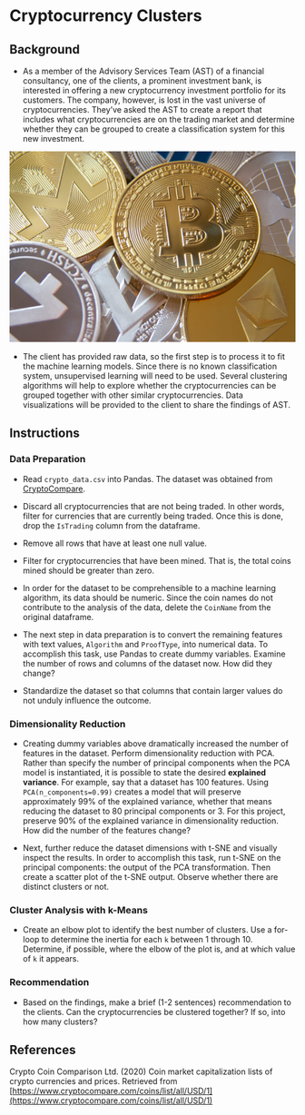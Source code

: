 # Cryptocurrency Clusters

## Background

* As a member of the Advisory Services Team (AST) of a financial consultancy, one of the clients, a prominent investment bank, is interested in offering a new cryptocurrency investment portfolio for its customers. The company, however, is lost in the vast universe of cryptocurrencies. They’ve asked the AST to create a report that includes what cryptocurrencies are on the trading market and determine whether they can be grouped to create a classification system for this new investment.

![Cryptocurrency](Images/cryptocurrency.jpg)

* The client has provided raw data, so the first step is to process it to fit the machine learning models. Since there is no known classification system, unsupervised learning will need to be used. Several clustering algorithms will help to explore whether the cryptocurrencies can be grouped together with other similar cryptocurrencies. Data visualizations will be provided to the client to share the findings of AST.

## Instructions

### Data Preparation

* Read `crypto_data.csv` into Pandas. The dataset was obtained from [CryptoCompare](https://min-api.cryptocompare.com/data/all/coinlist).

* Discard all cryptocurrencies that are not being traded. In other words, filter for currencies that are currently being traded. Once this is done, drop the `IsTrading` column from the dataframe.

* Remove all rows that have at least one null value.

* Filter for cryptocurrencies that have been mined. That is, the total coins mined should be greater than zero.

* In order for the dataset to be comprehensible to a machine learning algorithm, its data should be numeric. Since the coin names do not contribute to the analysis of the data, delete the `CoinName` from the original dataframe.

* The next step in data preparation is to convert the remaining features with text values, `Algorithm` and `ProofType`, into numerical data. To accomplish this task, use Pandas to create dummy variables. Examine the number of rows and columns of the dataset now. How did they change?

* Standardize the dataset so that columns that contain larger values do not unduly influence the outcome.

### Dimensionality Reduction

* Creating dummy variables above dramatically increased the number of features in the dataset. Perform dimensionality reduction with PCA. Rather than specify the number of principal components when the PCA model is instantiated, it is possible to state the desired **explained variance**. For example, say that a dataset has 100 features. Using `PCA(n_components=0.99)` creates a model that will preserve approximately 99% of the explained variance, whether that means reducing the dataset to 80 principal components or 3. For this project, preserve 90% of the explained variance in dimensionality reduction. How did the number of the features change?

* Next, further reduce the dataset dimensions with t-SNE and visually inspect the results. In order to accomplish this task, run t-SNE on the principal components: the output of the PCA transformation. Then create a scatter plot of the t-SNE output. Observe whether there are distinct clusters or not.

### Cluster Analysis with k-Means

* Create an elbow plot to identify the best number of clusters. Use a for-loop to determine the inertia for each `k` between 1 through 10. Determine, if possible, where the elbow of the plot is, and at which value of `k` it appears.

### Recommendation

* Based on the findings, make a brief (1-2 sentences) recommendation to the clients. Can the cryptocurrencies be clustered together? If so, into how many clusters? 


## References

Crypto Coin Comparison Ltd. (2020) Coin market capitalization lists of crypto currencies and prices. Retrieved from [https://www.cryptocompare.com/coins/list/all/USD/1](https://www.cryptocompare.com/coins/list/all/USD/1)